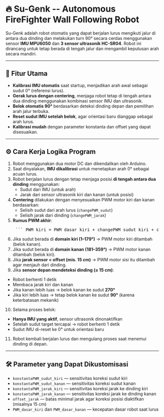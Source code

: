 # 🔥 Su-Genk --  Autonomous FireFighter Wall Following Robot

Su-Genk adalah robot otomatis yang dapat berjalan lurus mengikuti jalur di antara dua dinding dan melakukan turn 90° secara cerdas menggunakan sensor **IMU MPU6050** dan **3 sensor ultrasonik HC-SR04**. Robot ini dirancang untuk tetap berada di tengah jalur dan mengambil keputusan arah secara mandiri.

---

## 🚀 Fitur Utama

- **Kalibrasi IMU otomatis** saat startup, menjadikan arah awal sebagai sudut 0° (referensi lurus).
- **Gerak lurus dengan centering**, menjaga robot tetap di tengah antara dua dinding menggunakan kombinasi sensor IMU dan ultrasonik.
- **Belok otomatis 90°** berdasarkan deteksi dinding depan dan pemilihan arah jalur terbuka.
- **Reset sudut IMU setelah belok**, agar orientasi baru dianggap sebagai arah lurus.
- **Kalibrasi mudah** dengan parameter konstanta dan offset yang dapat disesuaikan.

---

## ⚙️ Cara Kerja Logika Program

1. Robot menggunakan dua motor DC dan dikendalikan oleh Arduino.
2. Saat dinyalakan, **IMU dikalibrasi** untuk menetapkan arah 0° sebagai acuan lurus.
3. Robot berjalan lurus dengan tetap menjaga posisi **di tengah antara dua dinding** menggunakan:
   - Sudut dari IMU (untuk arah)
   - Jarak dari sensor ultrasonik kiri dan kanan (untuk posisi)
4. **Centering** dilakukan dengan menyesuaikan PWM motor kiri dan kanan berdasarkan:
   - Selisih sudut dari arah lurus (`changePWM_sudut`)
   - Selisih jarak dari dinding (`changePWM_jarak`)
5. **Rumus PWM akhir**:
   <pre> ``` PWM_kiri = PWM_dasar_kiri + changePWM_sudut_kiri + changePWM_jarak_kiri PWM_kanan = PWM_dasar_kanan + changePWM_sudut_kanan + changePWM_jarak_kanan ``` </pre>
6. Jika sudut berada di **domain kiri (1–179°)** → PWM motor kiri ditambah (belok kanan).
7. Jika sudut berada di **domain kanan (181–359°)** → PWM motor kanan ditambah (belok kiri).
8. Jika **jarak sensor < offset (mis. 15 cm)** → PWM motor sisi itu ditambah agar menjauh dari dinding.
9. Jika **sensor depan mendeteksi dinding (≤ 15 cm)**:
- Robot berhenti 1 detik
- Membaca jarak kiri dan kanan
- Jika kanan lebih luas → belok kanan ke sudut **270°**
- Jika kiri lebih luas → tetap belok kanan ke sudut **90°** (karena keterbatasan mekanik)
10. Selama proses belok:
 - **Hanya IMU yang aktif**, sensor ultrasonik dinonaktifkan
 - Setelah sudut target tercapai → robot berhenti 1 detik
 - Sudut IMU di-reset ke 0° untuk orientasi baru
11. Robot kembali berjalan lurus dan mengulang proses saat menemui dinding di depan.

---

## 🛠️ Parameter yang Dapat Dikustomisasi

- `konstantaPWM_sudut_kiri` — sensitivitas koreksi sudut kiri
- `konstantaPWM_sudut_kanan` — sensitivitas koreksi sudut kanan
- `konstantaPWM_jarak_kiri` — sensitivitas koreksi jarak ke dinding kiri
- `konstantaPWM_jarak_kanan` — sensitivitas koreksi jarak ke dinding kanan
- `offset_jarak` — batas minimal jarak agar koreksi posisi diaktifkan (misalnya 15 cm)
- `PWM_dasar_kiri` dan `PWM_dasar_kanan` — kecepatan dasar robot saat lurus
